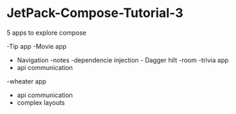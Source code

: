 # JetPack-Compose-Tutorial-3

5 apps to explore compose

-Tip app
-Movie app
 - Navigation 
-notes
  -dependencie injection - Dagger hilt
  -room
-trivia app
  - api communication

-wheater app
   - api communication
   - complex layouts
